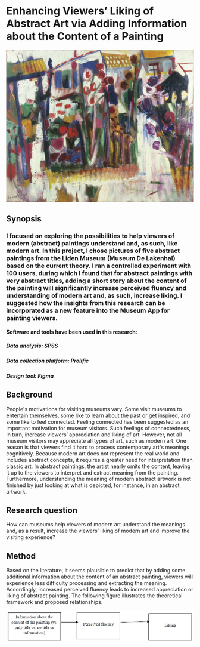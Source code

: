 # Enhancing Viewers’ Liking of Abstract Art via Adding Information about the Content of a Painting
![header](/Assets/Garden.jpg)
## Synopsis
### I focused on exploring the possibilities to help viewers of modern (abstract) paintings understand and, as such, like modern art. In this project, I chose pictures of five abstract paintings from the Liden Museum (Museum De Lakenhal) based on the current theory. I ran a controlled experiment with 100 users, during which I found that for abstract paintings with very abstract titles, adding a short story about the content of the painting will significantly increase perceived fluency and understanding of modern art and, as such, increase liking. I suggested how the insights from this research can be incorporated as a new feature into the Museum App for painting viewers.
#### Software and tools have been used in this research:
##### Data analysis: SPSS
##### Data collection platform: Prolific
##### Design tool: Figma
## Background
People's motivations for visiting museums vary. Some visit museums to entertain themselves, some like to learn about the past or get inspired, and some like to feel connected. Feeling connected has been suggested as an important motivation for museum visitors. Such feelings of connectedness, in turn, increase viewers’ appreciation and liking of art. However, not all museum visitors may appreciate all types of art, such as modern art. One reason is that viewers find it hard to process contemporary art's meanings cognitively. Because modern art does not represent the real world and includes abstract concepts, it requires a greater need for interpretation than classic art. In abstract paintings, the artist nearly omits the content, leaving it up to the viewers to interpret and extract meaning from the painting. Furthermore, understanding the meaning of modern abstract artwork is not finished by just looking at what is depicted, for instance, in an abstract artwork.
## Research question
How can museums help viewers of modern art understand the meanings and, as a result, increase the viewers’ liking of modern art and improve the visiting experience?
## Method
Based on the literature, it seems plausible to predict that by adding some additional information about the content of an abstract painting, viewers will experience less difficulty processing and extracting the meaning. Accordingly, increased perceived fluency leads to increased appreciation or liking of abstract painting. The following figure illustrates the theoretical framework and proposed relationships.

![framwork](/Assets/framwork.jpg)






